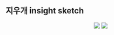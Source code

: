 ##  지우개 insight sketch

<p align="center">
  <img src="https://user-images.githubusercontent.com/39179946/221731354-0843a392-7519-4d6b-a41e-76823c5c8143.jpg"/>
  <img src="https://user-images.githubusercontent.com/39179946/221731391-daa755dd-787b-41ce-a6c1-104fe4c4c036.jpg"/>
</p>
